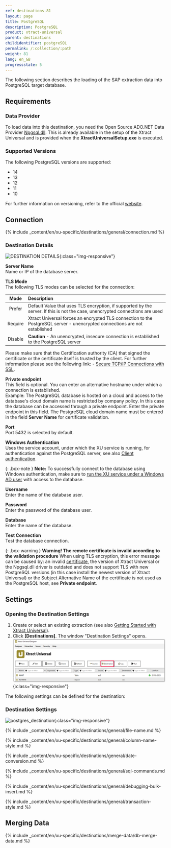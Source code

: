 ```yaml
---
ref: destinations-81
layout: page
title: PostgreSQL
description: PostgreSQL
product: xtract-universal
parent: destinations
childidentifier: postgreSQL
permalink: /:collection/:path
weight: 81
lang: en_GB
progressstate: 5
---
```


The following section describes the loading of the SAP extraction data into PostgreSQL target database.

## Requirements

### Data Provider

To load data into this destination, you need the Open Source ADO.NET Data Provider [Npgsql.dll](https://www.postgresql.org/docs/11/external-interfaces.html).
This is already available in the setup of the Xtract Universal and is provided when the **XtractUniversalSetup.exe** is executed. 

### Supported Versions

The following PostgreSQL versions are supported:
- 14
- 13
- 12
- 11
- 10

For further information on versioning, refer to the official [website](https://www.postgresql.org/support/versioning/).

## Connection


{% include _content/en/xu-specific/destinations/general/connection.md %}	

### Destination Details

![DESTINATION DETAILS](/img/content/xu/postgres_destination_details.png){:class="img-responsive"}

**Server Name**<br>
Name or IP of the database server.

**TLS Mode**<br>
The following TLS modes can be selected for the connection:

|Mode|Description
|:--:|:---|
| Prefer | Default Value that uses TLS encryption, if supported by the server. If this is not the case, unencrypted connections are used|
| Require | Xtract Universal forces an encrypted TLS connection to the PostgreSQL server - unencrypted connections are not established |
| Disable |**Caution** - An unencrypted, insecure connection is established to the PostgreSQL server |

Please make sure that the Certification authority (CA) that signed the certificate or the certificate itself is trusted by the client.
For further information please see the following link: - [Secure TCP/IP Connections with SSL](https://www.postgresql.org/docs/11/ssl-tcp.html).

**Private endpoint**<br>
This field is optional. You can enter an alternative hostname under which a connection is established. <br>
Example: The PostgreSQL database is hosted on a cloud and access to the database's cloud domain name is restricted by company policy. 
In this case the database can be accessed through a private endpoint. Enter the private endpoint in this field. 
The PostgreSQL cloud domain name must be entered in the field **Server Name** for certificate validation.

**Port**<br>
Port 5432 is selected by default.

**Windows Authentication**<br>
Uses the service account, under which the XU service is running, for authentication against the PostgreSQL server, see also [Client authentication](https://www.postgresql.org/docs/11/client-authentication.html).

{: .box-note }
**Note:** To successfully connect to the database using Windows authentication, make sure to [run the XU service under a Windows AD user](../advanced-techniques/service-account) with access to the database.

**Username**<br>
Enter the name of the database user.

**Password**<br>
Enter the password of the database user.

**Database**<br>
Enter the name of the database.

**Test Connection**<br>
Test the database connection.

{: .box-warning }
**Warning! The remote certificate is invalid according to the validation procedure** 
When using TLS encryption, this error message can be caused by:
an invalid [certificate](../security/install-x.509-Certificate), the version of Xtract Universal or the Npgsql.dll driver is outdated and does not support TLS with new PostgreSQL versions (in this case install the newest version of Xtract Universal) or the Subject Alternative Name of the certificate is not used as the PostgreSQL host, see **Private endpoint**.


## Settings

### Opening the Destination Settings
1. Create or select an existing extraction (see also [Getting Started with Xtract Universal](../getting-started/define-a-table-extraction)).
2. Click **[Destinations]**. The window "Destination Settings" opens.
![Destination-settings](/img/content/xu/xu_designer_destination.png){:class="img-responsive"}

The following settings can be defined for the destination:  

### Destination Settings

![postgres_destination](/img/content/xu/postgres_destination.png){:class="img-responsive"}

{% include _content/en/xu-specific/destinations/general/file-name.md %}

{% include _content/en/xu-specific/destinations/general/column-name-style.md %}

{% include _content/en/xu-specific/destinations/general/date-conversion.md %}

{% include _content/en/xu-specific/destinations/general/sql-commands.md %}

{% include _content/en/xu-specific/destinations/general/debugging-bulk-insert.md %}

{% include _content/en/xu-specific/destinations/general/transaction-style.md %}

## Merging Data
{% include _content/en/xu-specific/destinations/merge-data/db-merge-data.md  %}

